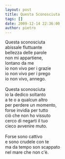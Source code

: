 ```yaml
---
layout: post
title: Questa Sconosciuta
tags: []
date: 2009-12-14 22:36:00
author: pietro
---
```

Questa sconosciuta<br/>abissale fluttuante<br/>bellezza delle parole<br/>non mi appartiene,<br/>lontano da me<br/>io non vivo per i grazie<br/>io non vivo per i prego<br/>io non vivo, annego.<br/><br/>Questa sconosciuta<br/>io la dedico soltanto<br/>a te o a qualcun altro<br/>per perdere un momento,<br/>forse invidia per tutto<br/>ciò che non ho vissuto<br/>cerco di negarti il tuo<br/>cieco avvenire muto.<br/><br/>Forse sono cattivo<br/>e sono crudele con te<br/>ma da tempo son scappato<br/>nel mare che non c'è.
